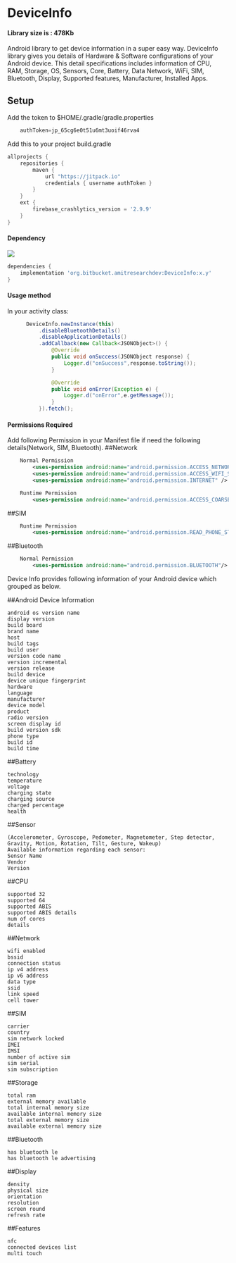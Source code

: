 # DeviceInfo

#### Library size is : 478Kb

Android library to get device information in a super easy way.
DeviceInfo library gives you details of Hardware & Software configurations of your Android device.
This detail specifications includes information of CPU, RAM, Storage, OS, Sensors, Core, Battery, Data Network, WiFi, SIM, Bluetooth, Display, Supported features, Manufacturer, Installed Apps.


  
## Setup
Add the token to $HOME/.gradle/gradle.properties
``` gradle
    authToken=jp_65cg6e0t51u6mt3uoif46rva4
```

Add this to your project build.gradle
``` gradle
allprojects {
    repositories {
        maven {
            url "https://jitpack.io"
            credentials { username authToken }
        }
    }
    ext {
        firebase_crashlytics_version = '2.9.9' 
    }
}
```
 
#### Dependency
[![](https://jitpack.io/v/org.bitbucket.amitresearchdev/DeviceInfo.svg)](https://jitpack.io/#org.bitbucket.amitresearchdev/DeviceInfo)
```gradle
dependencies {
    implementation 'org.bitbucket.amitresearchdev:DeviceInfo:x.y'
}
```

#### Usage method
In your activity class:
```java 
      DeviceInfo.newInstance(this)
          .disableBluetoothDetails()
          .disableApplicationDetails()
          .addCallback(new Callback<JSONObject>() {
              @Override
              public void onSuccess(JSONObject response) {
                  Logger.d("onSuccess",response.toString());
              }

              @Override
              public void onError(Exception e) {
                  Logger.d("onError",e.getMessage());
              }
          }).fetch();
```


#### Permissions Required
Add following Permission in your Manifest file if need the following details(Network, SIM, Bluetooth).
##Network
```xml
    Normal Permission
        <uses-permission android:name="android.permission.ACCESS_NETWORK_STATE" />
        <uses-permission android:name="android.permission.ACCESS_WIFI_STATE" />
        <uses-permission android:name="android.permission.INTERNET" />

    Runtime Permission
        <uses-permission android:name="android.permission.ACCESS_COARSE_LOCATION" />
```
##SIM
```xml
    Runtime Permission
        <uses-permission android:name="android.permission.READ_PHONE_STATE"/>
```
##Bluetooth
```xml
    Normal Permission
        <uses-permission android:name="android.permission.BLUETOOTH"/>
```


Device Info provides following information of your Android device which grouped as below.

##Android Device Information
```  
android os version name
display version
build board
brand name
host
build tags
build user
version code name
version incremental
version release
build device
device unique fingerprint
hardware
language
manufacturer
device model
product
radio version
screen display id
build version sdk
phone type
build id
build time
```
##Battery
```
technology
temperature
voltage
charging state
charging source
charged percentage
health
```
##Sensor
```
(Accelerometer, Gyroscope, Pedometer, Magnetometer, Step detector, Gravity, Motion, Rotation, Tilt, Gesture, Wakeup)
Available information regarding each sensor:
Sensor Name
Vendor
Version
```
##CPU
```
supported 32
supported 64
supported ABIS
supported ABIS details
num of cores
details
```
##Network
```
wifi enabled
bssid
connection status
ip v4 address
ip v6 address
data type
ssid
link speed
cell tower
```
##SIM
```
carrier
country
sim network locked
IMEI
IMSI
number of active sim
sim serial
sim subscription
```
##Storage
```
total ram
external memory available
total internal memory size
available internal memory size
total external memory size
available external memory size
```
##Bluetooth
```
has bluetooth le
has bluetooth le advertising
```
##Display
```
density
physical size
orientation
resolution
screen round
refresh rate
```
##Features
```
nfc
connected devices list
multi touch
```